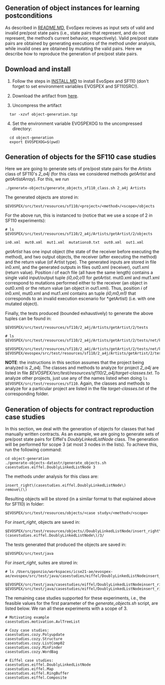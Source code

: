 ## Generation of object instances for learning postconditions

As described in [README.MD](README.md), EvoSpex recieves as input sets of valid and invalid pre/post state pairs (i.e., state pairs that represent, and do not represent, the method’s current behavior, respectively). Valid pre/post state pairs are obtained by generating executions of the method under analysis, while invalid ones are obtained by mutating the valid pairs. Here we describe how to reproduce the generation of pre/post state pairs.

## Download and install

1. Follow the steps in [INSTALL.MD](INSTALL.md) to install EvoSpex and SF110 (don't forget to set environment variables EVOSPEX and SF110SRC!).

2. Download the artifact from [here](https://mega.nz/file/6pxjzQzS#1-3aFyv0KeYE79UrsnlVpwSqpjh10foe3UiO0XWy4B4).

3. Uncompress the artifact
```
  tar -xzvf object-generation.tgz

```

4. Set the environment variable EVOSPEXOG to the uncompressed directory:
```
  cd object-generation
  export EVOSPEXOG=$(pwd)
```

## Generation of objects for the SF110 case studies

Here we are going to generate sets of pre/post state pairs for the *Artists* class of SF110's *2_a4j* (for this class we considered methods *getArtist* and *getArtistArray*). For this, we run 

```
./generate-objects/generate_objects_sf110_class.sh 2_a4j Artists
```

The generated objects are stored in:

```
$EVOSPEX/src/test/resources/sf110/<project>/<method>/<scope>/objects
```

For the above run, this is instanced to (notice that we use a scope of 2 in SF110 experiments):

```
# ls $EVOSPEX/src/test/resources/sf110/2_a4j/Artists/getArtist/2/objects

in0.xml  mut0.xml  mut1.xml  mutations0.txt  out0.xml  out1.xml
```

*getArtist* has one input object (the state of the receiver before executing the method), and two output objects, the receiver (after executing the method) and the return value (of Artist type). The generated inputs are stored in file in0.xml, and the generated outputs in files out0.xml (receiver), out1.xml (return value). Position *i* of each file (all have the same length) contains a single valid input/output tuple *(i0,o0,o1)* for *getArtist*. mut0.xml and mut1.xml correspond to mutations performed either to the receiver (an object in out0.xml) or the return value (an object in out1.xml). Thus, position *i* of in0.xml, mut0.xml and mut1.xml contains an tuple *(i0,m0,m1)* that corresponds to an invalid execution escenario for *getArtist) (i.e. with one mutated object).

Finally, the tests produced (bounded exhaustively) to generate the above tuples can be found in:

```
$EVOSPEX/src/test/resources/sf110/2_a4j/Artists/getArtist/2/tests
```


```
# ls $EVOSPEX/src/test/resources/sf110/2_a4j/Artists/getArtist/2/tests/net/kencochrane/a4j/beans/RegressionTest*

$EVOSPEX/src/test/resources/sf110/2_a4j/Artists/getArtist/2/tests/net/kencochrane/a4j/beans/RegressionTest0.java
$EVOSPEX/evospex/src/test/resources/sf110/2_a4j/Artists/getArtist/2/tests/net/kencochrane/a4j/beans/RegressionTestDriver.java
```

**NOTE**: the instructions in this section assumes that the project being analyzed is *2_a4j*. The classes and methods to analyze for project *2_a4j* are listed in file *$EVOSPEX/src/test/resources/sf110/2_a4j/target-classes.txt*. To analyze other projects, just use any of the names listed when doing `ls $EVOSPEX/src/test/resources/sf110`. Again, the classes and methods to analyze for a particular project are listed in the file *target-classes.txt* of the corresponding folder. 


## Generation of objects for contract reproduction case studies

In this section, we deal with the generation of objects for classes that had manually written contracts. As an example, we are going to generate sets of pre/post state pairs for Eiffel's *DoublyLinkedListNode* class. The generation will be performed for scope 3 (at most 3 nodes in the lists). To achieve this, run the following command:

```
cd object-generation
./generate-objects-datastr/generate_objects.sh casestudies.eiffel.DoublyLinkedListNode 3
```

The methods under analysis for this class are:

```
insert_right\(casestudies.eiffel.DoublyLinkedListNode\)
remove\(\)
```

Resulting objects will be stored (in a similar format to that explained above for SF110) in folder:

```
$EVOSPEX/src/test/resources/objects/<case study>/<method>/<scope>
```

For *insert_right*, objects are saved in:

```
$EVOSPEX/src/test/resources/objects//DoublyLinkedListNode/insert_right\(casestudies.eiffel.DoublyLinkedListNode\)/3/
```

The tests generated that produced the objects are saved in:

```
$EVOSPEX/src/test/java
```

For *insert_right*, suites are stored in:

```
# ls /Users/pponzio/workspaces/icse21-ae/evospex-ae/evospex/src/test/java/casestudies/eiffel/DoublyLinkedListNodeinsert_right3S*

$EVOSPEX/src/test/java/casestudies/eiffel/DoublyLinkedListNodeinsert_right3Suite.java
$EVOSPEX/src/test/java/casestudies/eiffel/DoublyLinkedListNodeinsert_right3Suite0.java
```

The remaining case studies supported for these experiments, i.e., the feasible values for the first parameter of the *generate_objects.sh* script, are listed below. We ran all these experiments with a scope of 3.

```
# Motivating example
casestudies.motivation.AvlTreeList

# Cozy case studies:
casestudies.cozy.Polyupdate
casestudies.cozy.Structure
casestudies.cozy.ListComp02 
casestudies.cozy.MinFinder
casestudies.cozy.WordBag

# Eiffel case studies:
casestudies.eiffel.DoublyLinkedListNode
casestudies.eiffel.Map
casestudies.eiffel.RingBuffer 
casestudies.eiffel.Composite
```


